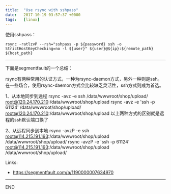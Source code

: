 ```yaml
---
title:  "Use rsync with sshpass"
date:   2017-10-19 03:57:37 +0000
tags:   [linux]
---
```


使用sshpass：

```
rsync -ratlzvP --rsh="sshpass -p ${password} ssh -o StrictHostKeyChecking=no -l ${user}" ${user}@${ip}:${remote_path} ${host_path}
```

---

下面是segmentfault的一个总结：

rsync有两种常用的认证方式，一种为rsync-daemon方式，另外一种则是ssh。
在一些场合，使用rsync-daemon方式会比较缺乏灵活性，ssh方式则成为首选。

1、从本地同步到远程
rsync -avz -e ssh /data/wwwroot/shop/upload/ root@120.24.170.210:/data/wwwroot/shop/upload
rsync -avz -e 'ssh -p 61124' /data/wwwroot/shop/upload/ root@120.24.170.210:/data/wwwroot/shop/upload
以上两种方式的区别就是远程的ssh默认端口换了

2、从远程同步到本地
rsync -avzP -e ssh root@114.215.191.193:/data/wwwroot/shop/upload /data/wwwroot/shop/upload/
rsync -avzP -e 'ssh -p 61124' root@114.215.191.193:/data/wwwroot/shop/upload /data/wwwroot/shop/upload/

Links:

- https://segmentfault.com/a/1190000007634970

---
END

